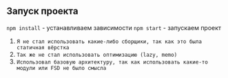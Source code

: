 ## Запуск проекта

`npm install` - устанавливаем зависимости
`npm start` - запускаем проект

1. `Я не стал использовать какие-либо сборщики, так как это была статичная вёрстка`
2. `Так же не стал использовать оптимизацию (lazy, memo) `
3. `Использовал базовую архитектуру, так как использовать какие-то модули или FSD не было смысла`
